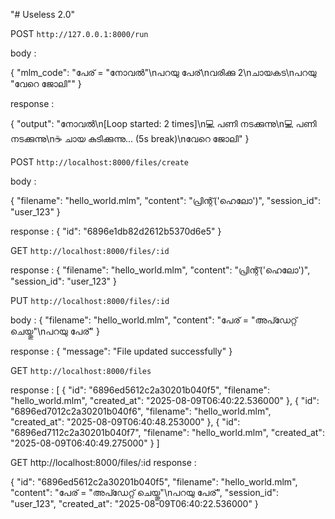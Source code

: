 "# Useless 2.0"

POST `http://127.0.0.1:8000/run`

body :

{
"mlm_code": "പേര് = \"നോവൽ\"\nപറയു പേര്\nവരിക്കു 2\nചായകട\nപറയു \"വേറെ ജോലി\""
}

response :

{
"output": "നോവൽ\n[Loop started: 2 times]\n💻 പണി നടക്കുന്നു\n💻 പണി നടക്കുന്നു\n☕ ചായ കുടിക്കുന്നു... (5s break)\nവേറെ ജോലി"
}

POST `http://localhost:8000/files/create`

body :

{
"filename": "hello_world.mlm",
"content": "പ്രിന്റ്('ഹെലോ')",
"session_id": "user_123"
}

response :
{
"id": "6896e1db82d2612b5370d6e5"
}

GET `http://localhost:8000/files/:id`

response :
{
"filename": "hello_world.mlm",
"content": "പ്രിന്റ്('ഹെലോ')",
"session_id": "user_123"
}

PUT `http://localhost:8000/files/:id`

body :
{
"filename": "hello_world.mlm",
"content": "പേര് = \"അപ്ഡേറ്റ് ചെയ്തു\"\nപറയു പേര്"
}

response :
{
"message": "File updated successfully"
}

GET `http://localhost:8000/files`

response :
[
{
"id": "6896ed5612c2a30201b040f5",
"filename": "hello_world.mlm",
"created_at": "2025-08-09T06:40:22.536000"
},
{
"id": "6896ed7012c2a30201b040f6",
"filename": "hello_world.mlm",
"created_at": "2025-08-09T06:40:48.253000"
},
{
"id": "6896ed7112c2a30201b040f7",
"filename": "hello_world.mlm",
"created_at": "2025-08-09T06:40:49.275000"
}
]

GET http://localhost:8000/files/:id
response :

{
"id": "6896ed5612c2a30201b040f5",
"filename": "hello_world.mlm",
"content": "പേര് = \"അപ്ഡേറ്റ് ചെയ്തു\"\nപറയു പേര്",
"session_id": "user_123",
"created_at": "2025-08-09T06:40:22.536000"
}
